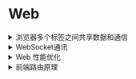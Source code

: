 # Web

<details>
<summary>浏览器多个标签之间共享数据和通信</summary>

- localstorge

```
localstorage是浏览器多个标签共用的存储空间，所以可以用来实现多标签之间的通信
```

类比： *`sessionStorage` 是会话级的存储空间，每个标签页都是单独的*，**不能用于共享数据**

- cookie

```
由于 Cookies 是在同域可读的，所以在页面 B 改变 Cookies 的值，页面 A 自然是可以拿到的
```

- SharedWorker

```
普通的 webworker 直接使用new Worker()即可创建，这种webworker是当前页面专有的

然后还有种共享worker(SharedWorker)，这种是可以多个标签页、iframe共同使用的，SharedWorker可以被多个window共同使用，但必须保证这些标签页都是同源的(相同的协议，主机和端口号)
```

#### 参考

- [简书](https://www.jianshu.com/p/5f0e6d8fd36a)

</details>

<details>
<summary>WebSocket通讯</summary>

```
WebSocket是HTML5新增的协议，它的目的是在服务器和浏览器之间建立一个不受限的双向通信的通道，如: 服务器可以在任意时刻发送消息给浏览器  
```

#### 特点

- 建立在 TCP 协议之上，服务器端的实现比较容易。
- 与 HTTP 协议有着良好的兼容性。默认端口也是80和443，并且握手阶段采用 HTTP 协议，因此握手时不容易屏蔽，能通过各种 HTTP 代理服务器。
- 数据格式比较轻量，性能开销小，通信高效。
- 可以发送文本，也可以发送二进制数据。
- 没有同源限制，客户端可以与任意服务器通信。
- 协议标识符是ws（如果加密，则为wss），服务器网址就是 URL。

其他实现方式：  

1. 轮询  
2. [Comet](https://www.cnblogs.com/imstudy/p/5696033.html)
    > 基于HTTP长连接的Web端实时通信技术，Comet本质上也是轮询，但是在没有消息的情况下，服务器先拖一段时间，等到有消息了再回复,这个机制暂时地解决了实时性问题，但是它带来了新的问题：以多线程模式运行的服务器会让大部分线程大部分时间都处于挂起状态，极大地浪费服务器资源。另外，一个HTTP连接在长时间没有数据传输的情况下，链路上的任何一个网关都可能关闭这个连接，而网关是我们不可控的，这就要求Comet连接必须定期发一些ping数据表示连接“正常工作”


#### 参考

- [简书](https://www.jianshu.com/p/5f0e6d8fd36a)
- [Comet技术详解：基于HTTP长连接的Web端实时通信技术](https://www.cnblogs.com/imstudy/p/5696033.html)

</details>

<details>
<summary>Web 性能优化</summary>

#### 网页优化

- 减少http请求次数
    1) 捆绑文件： 将多个文件打包成一个文件
    2) Css 雪碧图：多个图片拼接成一个图片，通过定位显示
    3) 内联图片：base64内联在网页或JS中
- 减少DNS查询次数
    > DNS查询也消耗响应时间，如果我们的网页内容来自各个不同的domain (比如嵌入了开放广告，引用了外部图片或脚本)，那么客户端首次解析这些domain也需要消耗一定的时间。DNS查询结果缓存在本地系统和浏览器中一段时间，所以DNS查询一般是对首次访问响应速度有所影响
- 避免页面跳转：由于页面跳转是 `再次` 发起请求，从而获取数据，因此页面跳转也是会影响加载速度
- 数据缓存：通用数据缓存
- 延迟加载
- 提前加载
- 减少DOM元素数量
    > 元素过多对网页的加载和脚本的执行都是沉重的负担
- 根据域名划分内容
    > 浏览器一般对同一个域的下载连接数有所限制，按照域名划分下载内容可以浏览器增大并行下载连接，但是注意控制域名使用在2-4个之间，不然dns查询也是个问题
- 减少iframe数量
    > 即使iframe内容为空也消耗加载时间,会阻止页面加载

#### 服务端优化

- 使用CDN
- 添加Expires 或Cache-Control报文头
    1) 静态内容添加Expires，将静态内容设为永不过期
    2) 动态内容应用合适的Cache-Control，让浏览器根据条件来发送请求
- Gzip压缩传输文件
- 配置ETags：未更改缓存
- Get请求
    > POST的时候分成两步，先发header，然后发送数据。而GET却可以用一个TCP报文完成请求。另外GET从语义上来讲是去服务器取数据，而POST则是向服务器发送数据，所以我们使请求数据的时候尽量通过GET来完成

#### Cookie

- 减少Cookie大小

#### CSS

- 将样式表置顶
    > 经样式表(css)放在网页的HEAD中会让网页显得加载速度更快，因为这样做可以使浏览器逐步加载已将下载的网页内容。这对内容比较多的网页尤其重要，用户不用一直等待在一个白屏上，而是可以先看已经下载的内容。

    > 如果将样式表放在底部，浏览器会拒绝渲染已经下载的网页，因为大多数浏览器在实现时都努力避免重绘
- 用<link>代替@import
- 避免使用Filters滤镜
    > 滤镜的使用会导致图片在下载的时候阻塞网页绘制，另外使用这种滤镜会导致内存使用量的问题

#### Javascript

- 将脚本置底
- 使用外部Javascirpt和CSS文件
- 精简Javascript和CSS
- 减少DOM访问
- 使用智能事件处理
    > 参考 JavaScript 事件委托

#### 图片

- 不要在HTML中缩放图片
    > 如果你需要小图片，就直接使用小图片
- 使用小且可缓存的favicon.ico
    > 网站图标文件favicon.ico，不管你服务器有还是没有，浏览器都会去尝试请求这个图标 (1) 确保文件存在； (2) 文件尽量小，最好小于1k; (3) 设置一个长的过期时间

#### 参考

- [毫秒必争，前端网页性能最佳实践](http://www.cnblogs.com/developersupport/p/webpage-performance-best-practices.html)

</details>

<details>
<summary>前端路由原理</summary>

- 什么是路由

> 路由是根据不同的 url 地址展示不同的内容或页面； 
　　 
- 什么是前端路由
　　
> 前端路由就是把不同路由对应不同的内容或页面的任务交给前端来做（传统的项目是服务端根据 url 的不同，返回不同的页面实现的）；

- 什么是后端路由

> 通过用户请求的url导航到具体的html页面；每跳转到不同的url，都重新访问服务端，然后服务端返回页面，页面也可以是服务端获取数据，然后和模板组合，返回HTML，也可以是直接返回模板HTML，然后由前端js再去请求数据，使用前端模板和数据进行组合，生成想要的HTML。

- 前后端路由优缺点对比

    优点：
    1) 从性能和用户体验的层面来比较，后端路由每次访问一个新页面的时候都要向服务器发送请求，然后服务器再响应请求，这个过程肯定会有延迟。而前端路由在访问一个新页面的时候仅仅是变换了一下路径而已，没有了网络延迟，对于用户体验来说会有相当大的提升。 
    2) 在某些场合中，用ajax请求，可以让页面无刷新，页面变了但url没有变化，用户就不能复制到想要的地址，用前端路由做单页面网页就很好的解决了这个问题。 

    缺点： 
    1) 使用浏览器的前进，后退键的时候会重新发送请求，没有合理地利用缓存。

- 前端路由的两种实现原理

    1) History API 
    > 利用H5两个新增的API history.pushState 和 history.replaceState； 
缺点:不支持IE9及以下,无法做IE9的适配，所以基础智能平台未使用这种实现模式,推荐使用hash。 

    2) hash
    > 根据监听哈希变化触发的事件 —— hashchange 事件；
 
#### 参考

- [前端路由的原理](https://blog.csdn.net/wangxinxin1992816/article/details/79305564)
- [前端路由的两种实现原理](https://segmentfault.com/a/1190000007238999)

</details>